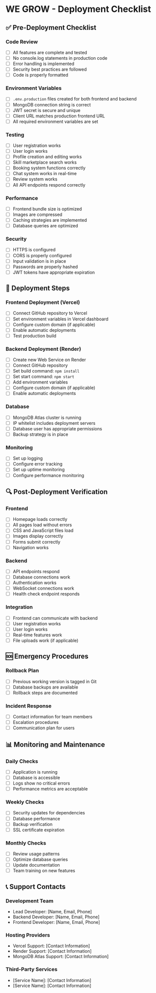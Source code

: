 # WE GROW - Deployment Checklist

## ✅ Pre-Deployment Checklist

### Code Review
- [ ] All features are complete and tested
- [ ] No console.log statements in production code
- [ ] Error handling is implemented
- [ ] Security best practices are followed
- [ ] Code is properly formatted

### Environment Variables
- [ ] `.env.production` files created for both frontend and backend
- [ ] MongoDB connection string is correct
- [ ] JWT secret is secure and unique
- [ ] Client URL matches production frontend URL
- [ ] All required environment variables are set

### Testing
- [ ] User registration works
- [ ] User login works
- [ ] Profile creation and editing works
- [ ] Skill marketplace search works
- [ ] Booking system functions correctly
- [ ] Chat system works in real-time
- [ ] Review system works
- [ ] All API endpoints respond correctly

### Performance
- [ ] Frontend bundle size is optimized
- [ ] Images are compressed
- [ ] Caching strategies are implemented
- [ ] Database queries are optimized

### Security
- [ ] HTTPS is configured
- [ ] CORS is properly configured
- [ ] Input validation is in place
- [ ] Passwords are properly hashed
- [ ] JWT tokens have appropriate expiration

## 🚀 Deployment Steps

### Frontend Deployment (Vercel)
- [ ] Connect GitHub repository to Vercel
- [ ] Set environment variables in Vercel dashboard
- [ ] Configure custom domain (if applicable)
- [ ] Enable automatic deployments
- [ ] Test production build

### Backend Deployment (Render)
- [ ] Create new Web Service on Render
- [ ] Connect GitHub repository
- [ ] Set build command: `npm install`
- [ ] Set start command: `npm start`
- [ ] Add environment variables
- [ ] Configure custom domain (if applicable)
- [ ] Enable automatic deployments

### Database
- [ ] MongoDB Atlas cluster is running
- [ ] IP whitelist includes deployment servers
- [ ] Database user has appropriate permissions
- [ ] Backup strategy is in place

### Monitoring
- [ ] Set up logging
- [ ] Configure error tracking
- [ ] Set up uptime monitoring
- [ ] Configure performance monitoring

## 🔍 Post-Deployment Verification

### Frontend
- [ ] Homepage loads correctly
- [ ] All pages load without errors
- [ ] CSS and JavaScript files load
- [ ] Images display correctly
- [ ] Forms submit correctly
- [ ] Navigation works

### Backend
- [ ] API endpoints respond
- [ ] Database connections work
- [ ] Authentication works
- [ ] WebSocket connections work
- [ ] Health check endpoint responds

### Integration
- [ ] Frontend can communicate with backend
- [ ] User registration works
- [ ] User login works
- [ ] Real-time features work
- [ ] File uploads work (if applicable)

## 🆘 Emergency Procedures

### Rollback Plan
- [ ] Previous working version is tagged in Git
- [ ] Database backups are available
- [ ] Rollback steps are documented

### Incident Response
- [ ] Contact information for team members
- [ ] Escalation procedures
- [ ] Communication plan for users

## 📊 Monitoring and Maintenance

### Daily Checks
- [ ] Application is running
- [ ] Database is accessible
- [ ] Logs show no critical errors
- [ ] Performance metrics are acceptable

### Weekly Checks
- [ ] Security updates for dependencies
- [ ] Database performance
- [ ] Backup verification
- [ ] SSL certificate expiration

### Monthly Checks
- [ ] Review usage patterns
- [ ] Optimize database queries
- [ ] Update documentation
- [ ] Team training on new features

## 📞 Support Contacts

### Development Team
- Lead Developer: [Name, Email, Phone]
- Backend Developer: [Name, Email, Phone]
- Frontend Developer: [Name, Email, Phone]

### Hosting Providers
- Vercel Support: [Contact Information]
- Render Support: [Contact Information]
- MongoDB Atlas Support: [Contact Information]

### Third-Party Services
- [Service Name]: [Contact Information]
- [Service Name]: [Contact Information]